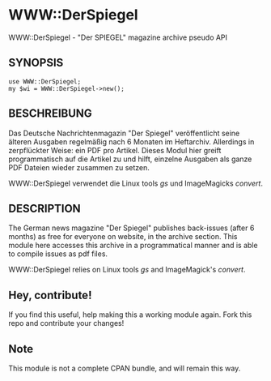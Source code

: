 WWW::DerSpiegel
===============

WWW::DerSpiegel - "Der SPIEGEL" magazine archive pseudo API

## SYNOPSIS

	use WWW::DerSpiegel;
	my $wi = WWW::DerSpiegel->new();

## BESCHREIBUNG

Das Deutsche Nachrichtenmagazin "Der Spiegel" veröffentlicht seine älteren Ausgaben
regelmäßig nach 6 Monaten im Heftarchiv. Allerdings in zerpflückter Weise: ein PDF
pro Artikel. Dieses Modul hier greift programmatisch auf die Artikel zu und hilft, 
einzelne Ausgaben als ganze PDF Dateien wieder zusammen zu setzen.

WWW::DerSpiegel verwendet die Linux tools _gs_ und ImageMagicks _convert_.

## DESCRIPTION

The German news magazine "Der Spiegel" publishes back-issues (after 6 months) as
free for everyone on website, in the archive section. This module here accesses
this archive in a programmatical manner and is able to compile issues as pdf files.

WWW::DerSpiegel relies on Linux tools _gs_ and ImageMagick's _convert_.

## Hey, contribute!

If you find this useful, help making this a working module again. Fork this repo
and contribute your changes!

## Note

This module is not a complete CPAN bundle, and will remain this way.

